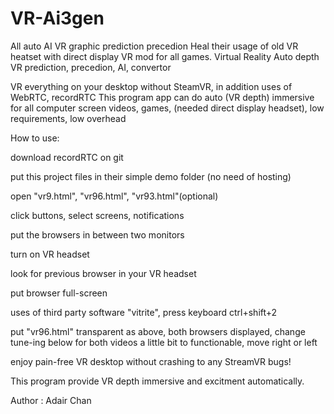 # VR-Ai3gen
All auto AI VR graphic prediction precedion
Heal their usage of old VR heatset with direct display VR mod for all games. Virtual Reality Auto depth VR prediction, precedion, AI, convertor

VR everything on your desktop without SteamVR, in addition uses of WebRTC, recordRTC This program app can do auto (VR depth) immersive for all computer screen videos, games, (needed direct display headset), low requirements, low overhead

How to use:

download recordRTC on git

put this project files in their simple demo folder (no need of hosting)

open "vr9.html", "vr96.html", "vr93.html"(optional)

click buttons, select screens, notifications

put the browsers in between two monitors

turn on VR headset

look for previous browser in your VR headset

put browser full-screen

uses of third party software "vitrite", press keyboard ctrl+shift+2

put "vr96.html" transparent as above, both browsers displayed, change tune-ing below for both videos a little bit to functionable, move right or left

enjoy pain-free VR desktop without crashing to any StreamVR bugs!

This program provide VR depth immersive and excitment automatically.

Author : Adair Chan
